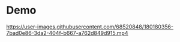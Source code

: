 # Demo

https://user-images.githubusercontent.com/68520848/180180356-7bad0e86-3da2-404f-b667-a762d849d915.mp4
